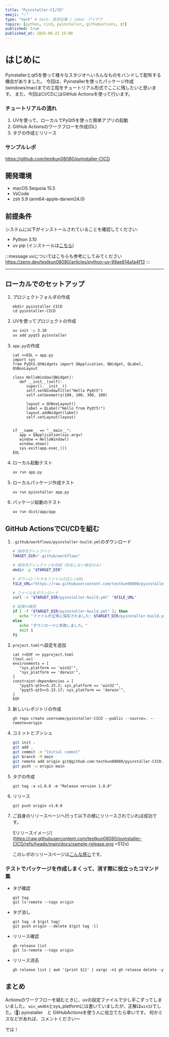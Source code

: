 ```yaml
---
title: "Pyinstaller-CI/CD"
emoji: "✨"
type: "tech" # tech: 技術記事 / idea: アイデア
topics: [python, cicd, pyinstaller, githubactions, qt]
published: true
published_at: 2025-06-22 15:00
---
```



# はじめに
Pyinstallerとqt5を使って様々なスタジオへいろんなものをバンドして配布する機会がありました。
今回は、Pyinstallerを使ったパッケージ作成(windows/mac)までの工程をチュートリアル形式でここに残したいと思います。
また、今回はCI/CDにはGitHub Actionsを使って行います。

### チュートリアルの流れ
1. UVを使って、ローカルでPyQt5を使った簡単アプリの起動
2. GitHub Actionsのワークフローを作成(DL)
3. タグの作成とリリース

### サンプルレポ
https://github.com/testkun08080/pyinstaller-CICD

## 開発環境
- macOS Sequoia 15.5
- VsCode
- zsh 5.9 (arm64-apple-darwin24.0)


## 前提条件

システムに以下がインストールされていることを確認してください:

- Python 3.10
- uv pip (インストールは[こちら](https://docs.astral.sh/uv/getting-started/installation/))

:::message
uvについてはこちらも参考にしてみてください
https://zenn.dev/testkun08080/articles/python-uv-99ae614a1a4f13
:::

---

## ローカルでのセットアップ

1. プロジェクトフォルダの作成
   ```
   mkdir pyinstaller-CICD
   cd pyinstaller-CICD
   ```

2. UVを使ってプロジェクトの作成
    ```zsh
    uv init -p 3.10
    uv add pyqt5 pyinstaller
    ```
3. `app.py`の作成
   ```
   cat <<EOL > app.py
   import sys
   from PyQt5.QtWidgets import QApplication, QWidget, QLabel, QVBoxLayout

   class HelloWindow(QWidget):
      def __init__(self):
         super().__init__()
         self.setWindowTitle("Hello PyQt5")
         self.setGeometry(100, 100, 300, 100)

         layout = QVBoxLayout()
         label = QLabel("Hello from PyQt5!")
         layout.addWidget(label)
         self.setLayout(layout)


   if __name__ == "__main__":
      app = QApplication(sys.argv)
      window = HelloWindow()
      window.show()
      sys.exit(app.exec_())
   EOL
   ```

4. ローカル起動テスト
   ```zsh
   uv run app.py
   ```
5. ローカルパッケージ作成テスト
   ```zsh
   uv run pyinstaller app.py
   ```
6. パッケージ起動のテスト
   ```
   uv run dist/app/app 
   ```

## GitHub ActionsでCI/CDを組む

1. `.github/workflows/pyinstaller-build.yml`のダウンロード  
   ```zsh
   # 保存先ディレクトリ
   TARGET_DIR=".github/workflows"

   # 保存先ディレクトリを作成（存在しない場合のみ）
   mkdir -p "$TARGET_DIR"

   # ダウンロードするファイルの正しいURL
   FILE_URL="https://raw.githubusercontent.com/testkun08080/pyinstaller-CICD/main/.github/workflows/pyinstaller-build.yml"

   # ファイルをダウンロード
   curl -o "$TARGET_DIR/pyinstaller-build.yml" "$FILE_URL"

   # 結果の確認
   if [ -f "$TARGET_DIR/pyinstaller-build.yml" ]; then
      echo "ファイルが正常に保存されました: $TARGET_DIR/pyinstaller-build.yml"
   else
      echo "ダウンロードに失敗しました。"
      exit 1
   fi
   ```

2. `project.toml`へ設定を追加
   ```
   cat <<EOF >> pyproject.toml
   [tool.uv]
   environments = [
      "sys_platform == 'win32'",
      "sys_platform == 'darwin'",
   ]
   constraint-dependencies = [
      "pyqt5-qt5<=5.15.2; sys_platform == 'win32'",
      "pyqt5-qt5>=5.15.17; sys_platform == 'darwin'",
   ]
   EOF
   ```

3. 新しいレポジトリの作成
   ```
   gh repo create username/pyinstaller-CICD --public --source=. --remote=origin
   ```

4. コミットとプッシュ
   ```bash
   git init .
   git add .
   git commit -m "Initial commit"
   git branch -M main
   git remote add origin git@github.com:testkun08080/pyinstaller-CICD.git
   git push -u origin main
   ```

5. タグの作成
   ```
   git tag -a v1.0.0 -m "Release version 1.0.0"
   ```
6. リリース
   ```
   git push origin v1.0.0
   ```
7. ご自身のリリースページへ行って以下の様にリリースされていれば成功です。

    ![リリースイメージ](https://raw.githubusercontent.com/testkun08080/pyinstaller-CICD/refs/heads/main/docs/sample-release.png =512x)

   このレポのリリースページは[こんな感じ](https://github.com/testkun08080/pyinstaller-CICD/releases)です。


### テストでパッケージを作成しまくって、消す際に役立ったコマンド集

- タグ確認
  ```
  git tag
  git ls-remote --tags origin
  ```

- タグ消し
  ```
  git tag -d $(git tag)
  git push origin --delete $(git tag -l)
  ```

- リリース確認
  ```
  gh release list
  git ls-remote --tags origin
  ```

- リリース消去
  ```
  gh release list | awk '{print $1}' | xargs -n1 gh release delete -y
  ```


## まとめ
Actionsのワークフローを組むときに、uvの設定ファイルで少し手こずってしまいました。
`win_amd64`とsys_platformには書いていましたが、正解は`win32`でした。(🤔)
pyinstaller　と GitHubActionsを使う人に役立てたら幸いです。
何かミスなどがあれば、コメントください〜

では！
